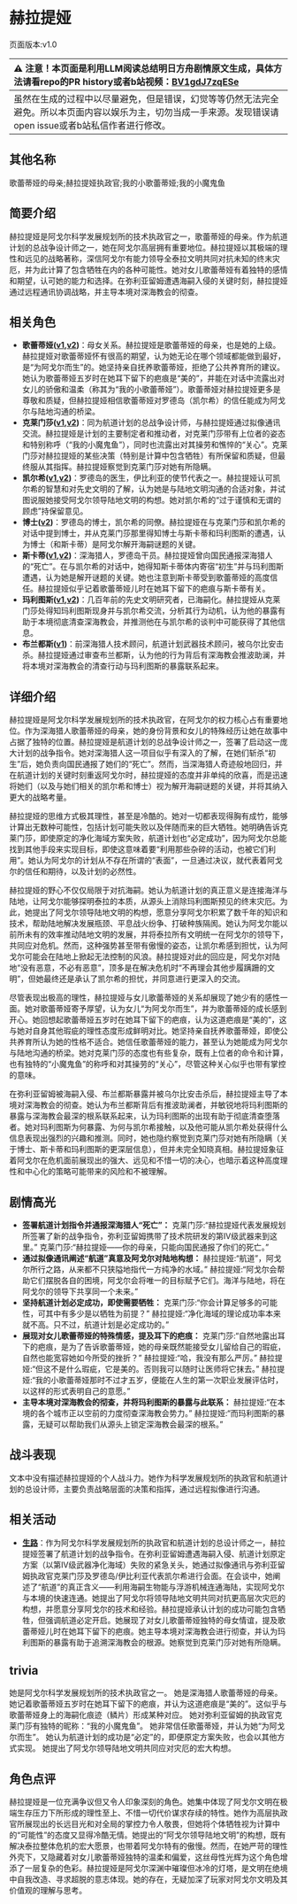 # 赫拉提娅
页面版本:v1.0
 

| :warning: 注意！本页面是利用LLM阅读总结明日方舟剧情原文生成，具体方法请看repo的PR history或者b站视频：[BV1gdJ7zqESe](https://www.bilibili.com/video/BV1gdJ7zqESe/)         |
|:----------------------------|
| 虽然在生成的过程中以尽量避免，但是错误，幻觉等等仍然无法完全避免。所以本页面内容以娱乐为主，切勿当成一手来源。发现错误请open issue或者b站私信作者进行修改。|



## 其他名称
歌蕾蒂娅的母亲;赫拉提娅执政官;我的小歌蕾蒂娅;我的小魔鬼鱼
## 简要介绍
赫拉提娅是阿戈尔科学发展规划所的技术执政官之一，歌蕾蒂娅的母亲。作为航道计划的总战争设计师之一，她在阿戈尔高层拥有重要地位。赫拉提娅以其极端的理性和远见的战略著称，深信阿戈尔有能力领导全泰拉文明共同对抗未知的终末灾厄，并为此计算了包含牺牲在内的各种可能性。她对女儿歌蕾蒂娅有着独特的感情和期望，认可她的能力和选择。在弥利亚留姆遭遇海嗣入侵的关键时刻，赫拉提娅通过远程通讯协调战略，并主导本境对深海教会的彻查。
## 相关角色
-   **歌蕾蒂娅([v1](char_474_glady.md),[v2](../char_v3/char_474_glady.md))**：母女关系。赫拉提娅是歌蕾蒂娅的母亲，也是她的上级。赫拉提娅对歌蕾蒂娅怀有很高的期望，认为她无论在哪个领域都能做到最好，是“为阿戈尔而生”的。她坚持亲自抚养歌蕾蒂娅，拒绝了公共养育所的建议。她认为歌蕾蒂娅五岁时在她耳下留下的疤痕是“美的”，并能在对话中流露出对女儿的骄傲和温柔（称其为“我的小歌蕾蒂娅”）。歌蕾蒂娅对赫拉提娅更多是尊敬和质疑，但赫拉提娅相信歌蕾蒂娅对罗德岛（凯尔希）的信任能成为阿戈尔与陆地沟通的桥梁。
-   **克莱门莎([v1](extended_char_ke_lai_men_sha.md),[v2](../char_v3/extended_char_ke_lai_men_sha.md))**：同为航道计划的总战争设计师，与赫拉提娅通过拟像通讯交流。赫拉提娅是计划的主要制定者和推动者，对克莱门莎带有上位者的姿态和特别称呼（“我的小魔鬼鱼”），同时也流露出对其操劳和憔悴的“关心”。克莱门莎对赫拉提娅的某些决策（特别是计算中包含牺牲）有所保留和质疑，但最终服从其指挥。赫拉提娅察觉到克莱门莎对她有所隐瞒。
-   **凯尔希([v1](char_003_kalts.md),[v2](../char_v3/char_003_kalts.md))**：罗德岛的医生，伊比利亚的使节代表之一。赫拉提娅认可凯尔希的智慧和对先史文明的了解，认为她是与陆地文明沟通的合适对象，并试图说服她接受阿戈尔领导陆地文明的构想。她对凯尔希的“过于谨慎和无谓的顾虑”持保留意见。
-   **博士([v2](../char_v3/extended_char_bo_shi.md))**：罗德岛的博士，凯尔希的同僚。赫拉提娅在与克莱门莎和凯尔希的对话中提到博士，并从克莱门莎那里得知博士与斯卡蒂和玛利图斯的遭遇，认为博士（和斯卡蒂）是阿戈尔解开海嗣谜题的关键。
-   **斯卡蒂([v1](char_263_skadi.md),[v2](../char_v3/char_263_skadi.md))**：深海猎人，罗德岛干员。赫拉提娅曾向国民通报深海猎人的“死亡”。在与凯尔希的对话中，她得知斯卡蒂体内寄宿“初生”并与玛利图斯遭遇，认为她是解开谜题的关键。她也注意到斯卡蒂受到歌蕾蒂娅的高度信任。赫拉提娅似乎记着歌蕾蒂娅儿时在她耳下留下的疤痕与斯卡蒂有关。
-   **玛利图斯([v1](extended_char_ma_li_tu_si.md),[v2](../char_v3/extended_char_ma_li_tu_si.md))**：几百年前的先史文明研究者，已海嗣化。赫拉提娅从克莱门莎处得知玛利图斯现身并与凯尔希交流，分析其行为动机，认为他的暴露有助于本境彻底清查深海教会，并推测他在与凯尔希的谈判中可能获得了其他信息。
-   **布兰都斯([v1](extended_char_bu_lan_dou_si.md))**：前深海猎人技术顾问，航道计划武器技术顾问，被乌尔比安击杀。赫拉提娅通过审查布兰都斯，认为他的行为背后有深海教会推波助澜，并将本境对深海教会的清查行动与玛利图斯的暴露联系起来。
## 详细介绍
赫拉提娅是阿戈尔科学发展规划所的技术执政官，在阿戈尔的权力核心占有重要地位。作为深海猎人歌蕾蒂娅的母亲，她的身份背景和女儿的特殊经历让她在故事中占据了独特的位置。赫拉提娅是航道计划的总战争设计师之一，签署了启动这一庞大计划的战争指令。她对深海猎人这一项目似乎有深入的了解，在她们斩杀“初生”后，她负责向国民通报了她们的“死亡”。然而，当深海猎人奇迹般地回归，并在航道计划的关键时刻重返阿戈尔时，赫拉提娅的态度并非单纯的欣喜，而是迅速将她们（以及与她们相关的凯尔希和博士）视为解开海嗣谜题的关键，并将其纳入更大的战略考量。

赫拉提娅的思维方式极其理性，甚至是冷酷的。她对一切都表现得胸有成竹，能够计算出无数种可能性，包括计划可能失败以及伴随而来的巨大牺牲。她明确告诉克莱门莎，即使原定的净化海域方案失败，航道计划也“必定成功”，因为阿戈尔总能找到其他手段来实现目标，即使这意味着要“利用那些杂碎的活动，也被它们利用”。她认为阿戈尔的计划从不存在所谓的“表面”，一旦通过决议，就代表着阿戈尔的信任和期待，以及计划的必然性。

赫拉提娅的野心不仅仅局限于对抗海嗣。她认为航道计划的真正意义是连接海洋与陆地，让阿戈尔能够探明泰拉的本质，从源头上消除玛利图斯预见的终末灾厄。为此，她提出了阿戈尔领导陆地文明的构想，愿意分享阿戈尔积累了数千年的知识和技术，帮助陆地解决发展瓶颈、平息战火纷争、打破种族隔阂。她认为阿戈尔能以前所未有的效率推动陆地文明的发展，并将泰拉所有文明统一在阿戈尔的领导下，共同应对危机。然而，这种强势甚至带有傲慢的姿态，让凯尔希感到担忧，认为阿戈尔可能会在陆地上掀起无法控制的风浪。赫拉提娅对此的回应是，阿戈尔对陆地“没有恶意，不必有恶意”，顶多是在解决危机时“不再理会其他步履蹒跚的文明”，但她最终还是承认了凯尔希的担忧，并同意进行更深入的交流。

尽管表现出极高的理性，赫拉提娅与女儿歌蕾蒂娅的关系却展现了她少有的感性一面。她对歌蕾蒂娅寄予厚望，认为女儿“为阿戈尔而生”，并为歌蕾蒂娅的成长感到开心。她回想起歌蕾蒂娅五岁时在她耳下留下的疤痕，认为这道疤痕是“美的”，这与她对自身其他瑕疵的理性态度形成鲜明对比。她坚持亲自抚养歌蕾蒂娅，即使公共养育所认为她的性格不适合。她信任歌蕾蒂娅的能力，甚至认为她能成为阿戈尔与陆地沟通的桥梁。她对克莱门莎的态度也有些复杂，既有上位者的命令和计算，也有独特的“小魔鬼鱼”的称呼和对其操劳的“关心”，尽管这种关心似乎也带有掌控的意味。

在弥利亚留姆被海嗣入侵、布兰都斯暴露并被乌尔比安击杀后，赫拉提娅主导了本境对深海教会的彻查。她认为布兰都斯背后有推波助澜者，并敏锐地将玛利图斯的暴露与深海教会最深的根系联系起来，认为玛利图斯的出现有助于彻底清查堕落者。她对玛利图斯为何暴露、为何与凯尔希接触，以及他可能从凯尔希处获得什么信息表现出强烈的兴趣和推测。同时，她也隐约察觉到克莱门莎对她有所隐瞒（关于博士、斯卡蒂和玛利图斯的更深层信息），但并未完全知晓真相。赫拉提娅象征着阿戈尔在危机面前展现出的强大、远见和不惜一切的决心，也暗示着这种高度理性和中心化的策略可能带来的风险和不被理解。
## 剧情高光
- **签署航道计划指令并通报深海猎人“死亡”：**
克莱门莎:“赫拉提娅代表发展规划所签署了新的战争指令，弥利亚留姆携带了技术院研发的第Ⅳ级武器来到这里。”
克莱门莎:“赫拉提娅——你的母亲，只能向国民通报了你们的死亡。”
- **通过拟像通讯阐述“航道”真意及阿戈尔对陆地构想：**
赫拉提娅:“航道”，阿戈尔所行之路，从来都不只狭隘地指代一方纯净的水域。”
赫拉提娅:“阿戈尔会帮助它们摆脱各自的困境，阿戈尔会将唯一的目标赋予它们。海洋与陆地，将在阿戈尔的领导下共享同一个未来。”
- **坚持航道计划必定成功，即使需要牺牲：**
克莱门莎:“你会计算足够多的可能性，可其中有多少是以牺牲为前提？”
赫拉提娅:“净化海域的理论成功率本来就不高。只不过，航道计划是必定成功的。”
- **展现对女儿歌蕾蒂娅的特殊情感，提及耳下的疤痕：**
克莱门莎:“自然地露出耳下的疤痕，是为了告诉歌蕾蒂娅，她的母亲既然能接受女儿留给自己的瑕疵，自然也能宽容她如今所受的挫折？”
赫拉提娅:“哈，我没有那么严厉。”
赫拉提娅:“但这不是什么瑕疵，它是美的。否则我可以随时让医师将它抹去。”
赫拉提娅:“我的小歌蕾蒂娅那时不过才五岁，便能在人生的第一次职业发展评估时，以这样的形式表明自己的意愿。”
- **主导本境对深海教会的彻查，并将玛利图斯的暴露与此联系：**
赫拉提娅:“在本境的各个城市正以空前的力度彻查深海教会势力。”
赫拉提娅:“而玛利图斯的暴露，无疑可以帮助我们从源头上锁定深海教会最深的根系。”
## 战斗表现
文本中没有描述赫拉提娅的个人战斗力。她作为科学发展规划所的执政官和航道计划的总设计师，主要负责战略层面的决策和指挥，通过远程拟像进行沟通。
## 相关活动
-   **[生路](../stories/act34side.md)**：作为阿戈尔科学发展规划所的执政官和航道计划的总设计师之一，赫拉提娅签署了航道计划的战争指令。在弥利亚留姆遭遇海嗣入侵、航道计划原定方案（以第Ⅳ级武器净化海域）失败的紧急关头，她通过拟像通讯与弥利亚留姆执政官克莱门莎及罗德岛/伊比利亚代表凯尔希进行会面。在会谈中，她阐述了“航道”的真正含义——利用海嗣生物能与浮游机械连通海陆，实现阿戈尔与本境的快速连通。她提出了阿戈尔将领导陆地文明共同对抗更高层次灾厄的构想，并愿意分享阿戈尔的技术和经验。赫拉提娅承认计划的成功可能包含牺牲，但强调航道必定开启。她展现了对女儿歌蕾蒂娅独特的母女情谊，提及歌蕾蒂娅儿时在她耳下留下的疤痕。她主导本境对深海教会进行彻查，并认为玛利图斯的暴露有助于追溯深海教会的根源。她察觉到克莱门莎对她有所隐瞒。
## trivia
她是阿戈尔科学发展规划所的技术执政官之一。
她是深海猎人歌蕾蒂娅的母亲。
她记着歌蕾蒂娅五岁时在她耳下留下的疤痕，并认为这道疤痕是“美的”。这似乎与歌蕾蒂娅身上的海嗣化痕迹（鳞片）形成某种对应。
她对弥利亚留姆的执政官克莱门莎有独特的昵称：“我的小魔鬼鱼”。
她非常信任歌蕾蒂娅，并认为她“为阿戈尔而生”。
她认为航道计划的成功是“必定”的，即便原定方案失败，也会以其他方式实现。
她提出了阿戈尔领导陆地文明共同应对灾厄的宏大构想。
## 角色点评
赫拉提娅是一位充满争议但又令人印象深刻的角色。她集中体现了阿戈尔文明在极端生存压力下所形成的理性至上、不惜一切代价谋求存续的特性。她作为高层执政官所展现出的长远目光和对全局的掌控力令人敬畏，但她将个体牺牲视为计算中的“可能性”的态度又显得冷酷无情。她提出的“阿戈尔领导陆地文明”的构想，既有解决泰拉整体危机的宏大愿景，也带着阿戈尔特有的傲慢。然而，在她严苛的理性外壳下，又隐藏着对女儿歌蕾蒂娅独特的温柔和偏爱，这丝母性光辉为这个角色增添了一层复杂的色彩。赫拉提娅是阿戈尔深渊中璀璨但冰冷的灯塔，是文明在绝境中自我改造、寻求超脱的意志体现。她的存在，无疑加深了玩家对阿戈尔文明及其价值观的理解与思考。
